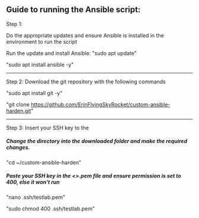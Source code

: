 ## Guide to running the Ansible script:

Step 1: 

Do the appropriate updates and ensure Ansible is installed in the environment to run the script

Run the update and install Ansible:
"sudo apt update"

"sudo apt install ansible -y"

__________________________________________

Step 2: Download the git repository with the following commands

"sudo apt install git -y"

"git clone https://github.com/ErinFlyingSkyRocket/custom-ansible-harden.git"

__________________________________________

Step 3: Insert your SSH key to the
##### Change the directory into the downloaded folder and make the required changes.

"cd ~/custom-ansible-harden"

##### Paste your SSH key in the <<Your desired key name>>.pem file and ensure permission is set to 400, else it won't run

"nano .ssh/testlab.pem"

"sudo chmod 400 .ssh/testlab.pem"
